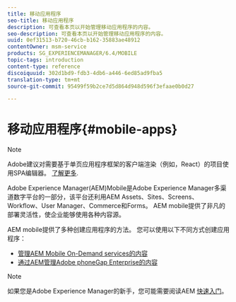 ```yaml
---
title: 移动应用程序
seo-title: 移动应用程序
description: 可查看本页以开始管理移动应用程序的内容。
seo-description: 可查看本页以开始管理移动应用程序的内容。
uuid: 0ef31513-b720-46cb-b162-35883ae48912
contentOwner: msm-service
products: SG_EXPERIENCEMANAGER/6.4/MOBILE
topic-tags: introduction
content-type: reference
discoiquuid: 302d1bd9-fdb3-4db6-a446-6ed85ad9fba5
translation-type: tm+mt
source-git-commit: 95499f59b2ce7d5d864d948d596f3efaae0b0d27

---
```



# 移动应用程序{#mobile-apps}

>[!NOTE]
>
>Adobe建议对需要基于单页应用程序框架的客户端渲染（例如，React）的项目使用SPA编辑器。 [了解更多](/help/sites-developing/spa-overview.md).

Adobe Experience Manager(AEM)Mobile是Adobe Experience Manager多渠道数字平台的一部分，该平台还利用AEM Assets、Sites、Screens、Workflow、User Manager、Commerce和Forms。 AEM mobile提供了非凡的部署灵活性，使企业能够使用各种内容源。

AEM mobile提供了多种创建应用程序的方法。 您可以使用以下不同方式创建应用程序：

* [管理AEM Mobile On-Demand services的内容](/help/mobile/aem-mobile.md)
* [通过AEM管理Adobe phoneGap Enterprise的内容](/help/mobile/administer-phonegap.md)

>[!NOTE]
>
>如果您是Adobe Experience Manager的新手，您可能需要阅读AEM [快速入门](/help/sites-deploying/deploy.md)。
